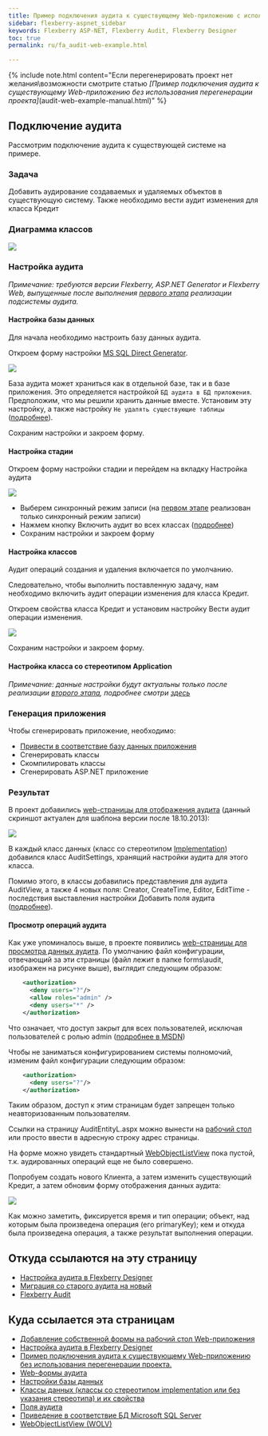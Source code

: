 ```yaml
---
title: Пример подключения аудита к существующему Web-приложению с использованием перегенерации проекта.
sidebar: flexberry-aspnet_sidebar
keywords: Flexberry ASP-NET, Flexberry Audit, Flexberry Designer
toc: true
permalink: ru/fa_audit-web-example.html

---
```


{% include note.html content="Если перегенерировать проект нет желания\возможности
смотрите статью *[Пример подключения аудита к существующему Web-приложению без использования перегенерации проекта]*(audit-web-example-manual.html)" %}

## Подключение аудита
Рассмотрим подключение аудита к существующей системе на примере.

### Задача

Добавить аудирование создаваемых и удаляемых объектов в существующую систему. Также необходимо вести аудит изменения для класса Кредит

### Диаграмма классов
![](/images/pages/products/flexberry-aspnet/audit/filter-ex-diagram.png)

### Настройка аудита

*Примечание: требуются версии Flexberry, ASP.NET Generator и Flexberry Web, выпущенные после выполнения [первого этапа](devprocess_audit-stages.html) реализации подсистемы аудита.*

#### Настройка базы данных

Для начала необходимо настроить базу данных аудита.

Откроем форму настройки [MS SQL Direct Generator](configure--m-s--s-q-l--server-direct-generator.html).

![](/images/pages/products/flexberry-aspnet/audit/audit_app-settings.png)


База аудита может храниться как в отдельной базе, так и в базе приложения. Это определяется настройкой `БД аудита в БД приложения`. Предположим, что мы решили хранить данные вместе. Установим эту настройку, а также настройку `Не удалять существующие таблицы` ([подробнее](configure--m-s--s-q-l--server-direct-generator.html)).

Сохраним настройки и закроем форму.

#### Настройка стадии

Откроем форму настройки стадии и перейдем на вкладку Настройка аудита

![](/images/pages/products/flexberry-aspnet/audit/audit-settings-stady.PNG)

* Выберем синхронный режим записи (на [первом этапе](devprocess_audit-stages.html) реализован только синхронный режим записи)
* Нажмем кнопку Включить аудит во всех классах ([подробнее](fd_audit-setup.html))
* Сохраним настройки и закроем форму

#### Настройка классов

Аудит операций создания и удаления включается по умолчанию.

Следовательно, чтобы выполнить поставленную задачу, нам необходимо включить аудит операции изменения для класса Кредит.

Откроем свойства класса Кредит и установим настройку Вести аудит операции изменения.

![](/images/pages/products/flexberry-aspnet/audit/audit-settings-class.jpg)

Сохраним настройки и закроем форму.

#### Настройка класса со стереотипом Application

*Примечание: данные настройки будут актуальны только после реализации [второго этапа](devprocess_audit-stages.html), подробнее смотри [здесь](AuditCaseberrySetup#%D0%9D%D0%B0%D1%81%D1%82%D1%80%D0%BE%D0%B9%D0%BA%D0%B0_%D0%BF%D1%80%D0%B8%D0%BB%D0%BE%D0%B6%D0%B5%D0%BD%D0%B8%D1%8F_3)*

### Генерация приложения

Чтобы сгенерировать приложение, необходимо:

* [Привести в соответствие базу данных приложения](fd_matching--d-b--microsoft--s-q-l--server.html)
* Сгенерировать классы
* Скомпилировать классы
* Сгенерировать ASP.NET приложение

### Результат

В проект добавились [web-страницы для отображения аудита](fa_audit-web-forms.html) (данный скриншот актуален для шаблона версии после 18.10.2013):

![](/images/pages/products/flexberry-aspnet/audit/audit-files-in-project.png)


В каждый класс данных (класс со стереотипом [Implementation](fd_data-classes.html)) добавился класс AuditSettings, хранящий настройки аудита для этого класса.

Помимо этого, в классы добавились представления для аудита AuditView, а также 4 новых поля: Creator, CreateTime, Editor, EditTime - последствия выставления настройки Добавить поля аудита ([подробнее](efs_flexberry-audit-object-fields.html)).

#### Просмотр операций аудита

Как уже упоминалось выше, в проекте появились [web-страницы для просмотра данных аудита](fa_audit-web-forms.html). По умолчанию файл конфигурации, отвечающий за эти страницы (файл лежит в папке forms\audit, изображен на рисунке выше), выглядит следующим образом:

```xml
    <authorization>
      <deny users="?"/>
      <allow roles="admin" />
      <deny users="*" />
    </authorization>
```

Что означает, что доступ закрыт для всех пользователей, исключая пользователей с ролью admin ([подробнее в MSDN](https://msdn.microsoft.com/ru-ru/library/8aeskccd(v=vs.90).aspx))

Чтобы не заниматься конфигурированием системы полномочий, изменим файл конфигурации следующим образом:

```xml
    <authorization>
      <deny users="?"/>
    </authorization>
```

Таким образом, доступ к этим страницам будет запрещен только неавторизованным пользователям.

Ссылки на страницу AuditEntityL.aspx можно вынести на [рабочий стол](fa_add-page-to-web-desktop.html) или просто ввести в адресную строку адрес страницы.

На форме можно увидеть стандартный [WebObjectListView](web-object-list-view.html) пока пустой, т.к. аудированных операций еще не было совершено.

Попробуем создать нового Клиента, а затем изменить существующий Кредит, а затем обновим форму отображения данных аудита:

![](/images/pages/products/flexberry-aspnet/audit/audit-wolv.png)

Как можно заметить, фиксируется время и тип операции; объект, над которым была произведена операция (его primaryKey); кем и откуда была произведена операция, а также результат выполнения операции.

## Откуда ссылаются на эту страницу

* [Настройка аудита в Flexberry Designer](fd_audit-setup.html)
* [Миграция со старого аудита на новый]()
* [Flexberry Audit]()

## Куда ссылается эта страницам

* [Добавление собственной формы на рабочий стол Web-приложения](fw_add-form-to-win-desktop.html)
* [Настройка аудита в Flexberry Designer](fd_audit-setup.html)
* [Пример подключения аудита к существующему Web-приложению без использования перегенерации проекта.](efs_audit-web-example-manual.html)
* [Web-формы аудита](fa_audit-web-forms.html)
* [Настройки базы данных]()
* [Классы данных (классы со стереотипом implementation или без указания стереотипа) и их свойства](fd_data-classes.html)
* [Поля аудита](efs_flexberry-audit-object-fields.html)
* [Приведение в соответствие БД Microsoft SQL Server](fd_matching--d-b--microsoft--s-q-l--server.html)
* [WebObjectListView (WOLV)]()
